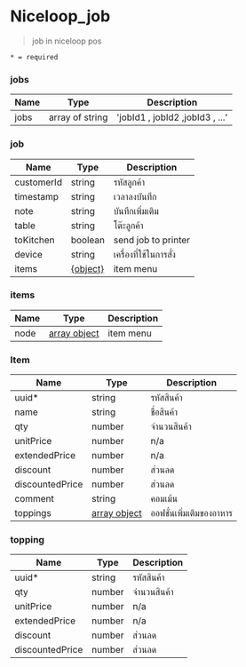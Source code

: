 # Niceloop_job
> job in niceloop pos

`* = required`

### jobs
| Name | Type | Description
| ----|----|-----------    
jobs | array of string | 'jobId1 , jobId2 ,jobId3 , ...'

### job
| Name | Type | Description
| ----|----|-----------   
customerId | string | รหัสลูกค้า
timestamp | string | เวลาลงบันทึก 
note | string| บันทึกเพิ่มเติม
table | string | โต๊ะลูกค้า
toKitchen | boolean | send job to printer     
device | string| เครื่องที่ใช้ในการสั่ง
items | [{object}](job.md#items) | item menu

### items
| Name | Type | Description
| ----|----|-----------  
node | [array object](job.md#item)  | item menu

### Item
| Name | Type | Description
| ----|----|-----------  
uuid\* | string   | รหัสสินค้า    
name | string | ชื่อสินค้า
qty | number | จำนวนสินค้า
unitPrice | number | n/a
extendedPrice | number | n/a
discount | number | ส่วนลด
discountedPrice | number| ส่วนลด
comment | string | คอมเม้น
toppings | [array object](job.md#topping) | ออฟชั่นเพิ่มเติมของอาหาร

### topping
| Name | Type | Description
| ----|----|-----------  
uuid\* | string | รหัสสินค้า
qty | number | จำนวนสินค้า
unitPrice | number | n/a
extendedPrice | number| n/a
discount | number | ส่วนลด
discountedPrice | number | ส่วนลด